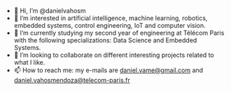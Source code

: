 - 👋 Hi, I’m @danielvahosm
- 👀 I’m interested in artificial intelligence, machine learning, robotics, embedded systems, control engineering, IoT and computer vision.
- 🌱 I’m currently studying my second year of engineering at Télécom Paris with the following specializations: Data Science and Embedded Systems.
- 💞️ I’m looking to collaborate on different interesting projects related to what I like. 
- 📫 How to reach me: my e-mails are daniel.vame@gmail.com and daniel.vahosmendoza@telecom-paris.fr

<!---
danielvahosm/danielvahosm is a ✨ special ✨ repository because its `README.md` (this file) appears on your GitHub profile.
You can click the Preview link to take a look at your changes.
--->
